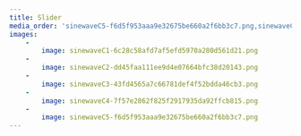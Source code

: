 ```yaml
---
title: Slider
media_order: 'sinewaveC5-f6d5f953aaa9e32675be660a2f6bb3c7.png,sinewaveC4-7f57e2862f825f2917935da92ffcb815.png,sinewaveC3-43fd4565a7c66781def4f52bdda46cb3.png,sinewaveC2-dd45faa111ee9d4e07664bfc38d20143.png,sinewaveC1-6c28c58afd7af5efd5970a280d561d21.png'
images:
    -
        image: sinewaveC1-6c28c58afd7af5efd5970a280d561d21.png
    -
        image: sinewaveC2-dd45faa111ee9d4e07664bfc38d20143.png
    -
        image: sinewaveC3-43fd4565a7c66781def4f52bdda46cb3.png
    -
        image: sinewaveC4-7f57e2862f825f2917935da92ffcb815.png
    -
        image: sinewaveC5-f6d5f953aaa9e32675be660a2f6bb3c7.png
---
```


